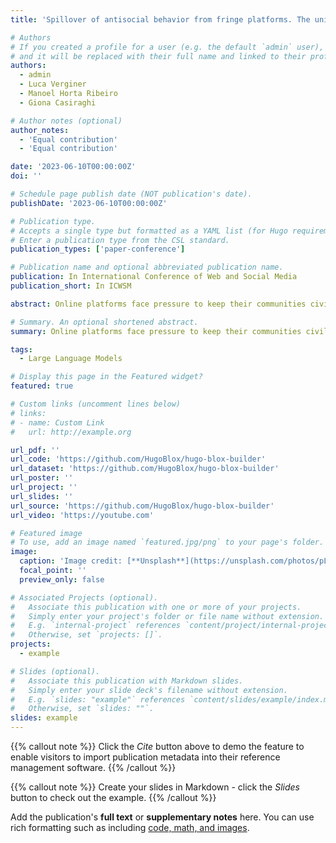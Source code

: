 ```yaml
---
title: 'Spillover of antisocial behavior from fringe platforms. The unintended consequences of community banning'

# Authors
# If you created a profile for a user (e.g. the default `admin` user), write the username (folder name) here
# and it will be replaced with their full name and linked to their profile.
authors:
  - admin
  - Luca Verginer
  - Manoel Horta Ribeiro
  - Giona Casiraghi

# Author notes (optional)
author_notes:
  - 'Equal contribution'
  - 'Equal contribution'

date: '2023-06-10T00:00:00Z'
doi: ''

# Schedule page publish date (NOT publication's date).
publishDate: '2023-06-10T00:00:00Z'

# Publication type.
# Accepts a single type but formatted as a YAML list (for Hugo requirements).
# Enter a publication type from the CSL standard.
publication_types: ['paper-conference']

# Publication name and optional abbreviated publication name.
publication: In International Conference of Web and Social Media
publication_short: In ICWSM

abstract: Online platforms face pressure to keep their communities civil and respectful. Thus, banning problematic online communities from mainstream platforms is often met with enthusiastic public reactions. However, this policy can lead users to migrate to alternative fringe platforms with lower moderation standards and may reinforce antisocial behaviors. As users of these communities often remain co-active across mainstream and fringe platforms, antisocial behaviors may spill over onto the mainstream platform. We study this possible spillover by analyzing 70,000 users from three banned communities that migrated to fringe platforms: r/The_Donald, r/GenderCritical, and r/Incels. Using a difference-in-differences design, we contrast co-active users with matched counterparts to estimate the causal effect of fringe platform participation on users' antisocial behavior on Reddit. Our results show that participating in the fringe communities increases users' toxicity on Reddit (as measured by Perspective API) and involvement with subreddits similar to the banned community---which often also breach platform norms. The effect intensifies with time and exposure to the fringe platform. In short, we find evidence for a spillover of antisocial behavior from fringe platforms onto Reddit via co-participation.

# Summary. An optional shortened abstract.
summary: Online platforms face pressure to keep their communities civil and respectful. Thus, banning problematic online communities from mainstream platforms is often met with enthusiastic public reactions. However, this policy can lead users to migrate to alternative fringe platforms with lower moderation standards and may reinforce antisocial behaviors. As users of these communities often remain co-active across mainstream and fringe platforms, antisocial behaviors may spill over onto the mainstream platform. We study this possible spillover by analyzing 70,000 users from three banned communities that migrated to fringe platforms: r/The_Donald, r/GenderCritical, and r/Incels. Using a difference-in-differences design, we contrast co-active users with matched counterparts to estimate the causal effect of fringe platform participation on users' antisocial behavior on Reddit. Our results show that participating in the fringe communities increases users' toxicity on Reddit (as measured by Perspective API) and involvement with subreddits similar to the banned community---which often also breach platform norms. The effect intensifies with time and exposure to the fringe platform. In short, we find evidence for a spillover of antisocial behavior from fringe platforms onto Reddit via co-participation.

tags:
  - Large Language Models

# Display this page in the Featured widget?
featured: true

# Custom links (uncomment lines below)
# links:
# - name: Custom Link
#   url: http://example.org

url_pdf: ''
url_code: 'https://github.com/HugoBlox/hugo-blox-builder'
url_dataset: 'https://github.com/HugoBlox/hugo-blox-builder'
url_poster: ''
url_project: ''
url_slides: ''
url_source: 'https://github.com/HugoBlox/hugo-blox-builder'
url_video: 'https://youtube.com'

# Featured image
# To use, add an image named `featured.jpg/png` to your page's folder.
image:
  caption: 'Image credit: [**Unsplash**](https://unsplash.com/photos/pLCdAaMFLTE)'
  focal_point: ''
  preview_only: false

# Associated Projects (optional).
#   Associate this publication with one or more of your projects.
#   Simply enter your project's folder or file name without extension.
#   E.g. `internal-project` references `content/project/internal-project/index.md`.
#   Otherwise, set `projects: []`.
projects:
  - example

# Slides (optional).
#   Associate this publication with Markdown slides.
#   Simply enter your slide deck's filename without extension.
#   E.g. `slides: "example"` references `content/slides/example/index.md`.
#   Otherwise, set `slides: ""`.
slides: example
---
```


{{% callout note %}}
Click the _Cite_ button above to demo the feature to enable visitors to import publication metadata into their reference management software.
{{% /callout %}}

{{% callout note %}}
Create your slides in Markdown - click the _Slides_ button to check out the example.
{{% /callout %}}

Add the publication's **full text** or **supplementary notes** here. You can use rich formatting such as including [code, math, and images](https://docs.hugoblox.com/content/writing-markdown-latex/).
